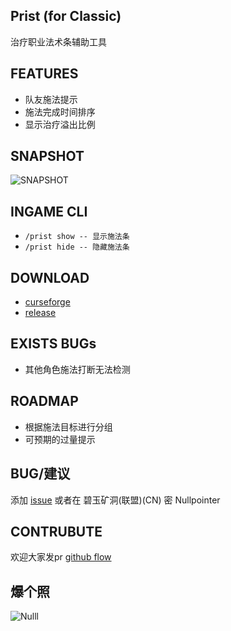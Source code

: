 ## Prist (for Classic)

治疗职业法术条辅助工具


## FEATURES

* 队友施法提示
* 施法完成时间排序
* 显示治疗溢出比例

## SNAPSHOT

![SNAPSHOT](https://img.nga.178.com/attachments/mon_202008/31/7mQ5-fuuvK28T3cSpt-bl.jpg)

## INGAME CLI

- `/prist show -- 显示施法条`
- `/prist hide -- 隐藏施法条`

## DOWNLOAD

- [curseforge](https://www.curseforge.com/wow/addons/prist/files/all)
- [release](https://github.com/sankooc/wow-interface-prist/releases)

## EXISTS BUGs 

* 其他角色施法打断无法检测

## ROADMAP

* 根据施法目标进行分组
* 可预期的过量提示


## BUG/建议

添加 [issue](https://github.com/sankooc/wow-interface-prist/issues/new) 或者在 碧玉矿洞(联盟)(CN) 密 Nullpointer


## CONTRUBUTE

欢迎大家发pr [github flow](https://docs.github.com/en/github/collaborating-with-issues-and-pull-requests/github-flow)

## 爆个照

![Nulll](https://github.com/sankooc/wow-interface-prist/raw/master/doc/head.png)
